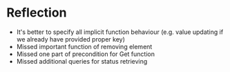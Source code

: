 # Reflection

- It's better to specify all implicit function behaviour (e.g. value updating if we already have provided proper key)
- Missed important function of removing element
- Missed one part of precondition for Get function
- Missed additional queries for status retrieving